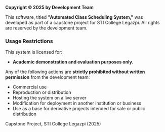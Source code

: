 **Copyright © 2025 by Development Team**

This software, titled **"Automated Class Scheduling System,"** was developed as part of a capstone project for STI College Legazpi.
All rights are reserved by the development team.

### Usage Restrictions

This system is licensed for:

* **Academic demonstration and evaluation purposes only.**

Any of the following actions are **strictly prohibited without written permission** from the development team:

* Commercial use
* Reproduction or distribution
* Hosting the system on a live server
* Modification for deployment in another institution or business
* Use as a base for derivative projects intended for sale or public distribution

Capstone Project, STI College Legazpi (2025)
